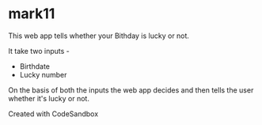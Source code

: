# mark11
This web app tells whether your Bithday is lucky or not.

It take two inputs -
- Birthdate
- Lucky number

On the basis of both the inputs the web app decides and then tells the user whether it's lucky or not.


Created with CodeSandbox
